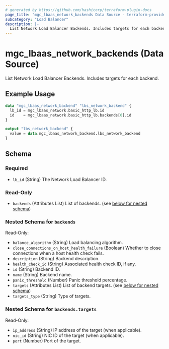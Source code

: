 ```yaml
---
# generated by https://github.com/hashicorp/terraform-plugin-docs
page_title: "mgc_lbaas_network_backends Data Source - terraform-provider-mgc"
subcategory: "Load Balancer"
description: |-
  List Network Load Balancer Backends. Includes targets for each backend.
---
```


# mgc_lbaas_network_backends (Data Source)

List Network Load Balancer Backends. Includes targets for each backend.

## Example Usage

```terraform
data "mgc_lbaas_network_backend" "lbs_network_backend" {
  lb_id = mgc_lbaas_network.basic_http_lb.id
  id    = mgc_lbaas_network.basic_http_lb.backends[0].id
}

output "lbs_network_backend" {
  value = data.mgc_lbaas_network_backend.lbs_network_backend
}
```

<!-- schema generated by tfplugindocs -->
## Schema

### Required

- `lb_id` (String) The Network Load Balancer ID.

### Read-Only

- `backends` (Attributes List) List of backends. (see [below for nested schema](#nestedatt--backends))

<a id="nestedatt--backends"></a>
### Nested Schema for `backends`

Read-Only:

- `balance_algorithm` (String) Load balancing algorithm.
- `close_connections_on_host_health_failure` (Boolean) Whether to close connections when a host health check fails.
- `description` (String) Backend description.
- `health_check_id` (String) Associated health check ID, if any.
- `id` (String) Backend ID.
- `name` (String) Backend name.
- `panic_threshold` (Number) Panic threshold percentage.
- `targets` (Attributes List) List of backend targets. (see [below for nested schema](#nestedatt--backends--targets))
- `targets_type` (String) Type of targets.

<a id="nestedatt--backends--targets"></a>
### Nested Schema for `backends.targets`

Read-Only:

- `ip_address` (String) IP address of the target (when applicable).
- `nic_id` (String) NIC ID of the target (when applicable).
- `port` (Number) Port of the target.

